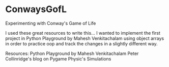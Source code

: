 # ConwaysGofL
Experimenting with Conway's Game of Life

I used these great resources to write this... I wanted to implement the first project in Python Playground by Mahesh Venkitachalam using object arrays in order to practice oop and track the changes in a slightly different way. 

Resources:
Python Playground by Mahesh Venkitachalam
Peter Collinridge's blog on Pygame Physic's Simulations
